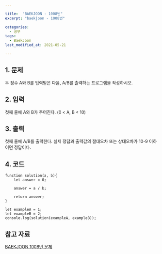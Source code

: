 ```yaml
---

title:  "BAEKJOON - 1008번"
excerpt: "baekjoon - 1008번"

categories:
  - 공부
tags:
  - BaekJoon
last_modified_at: 2021-05-21

---
```


## 1. 문제

두 정수 A와 B를 입력받은 다음, A/B를 출력하는 프로그램을 작성하시오.

## 2. 입력

첫째 줄에 A와 B가 주어진다. (0 < A, B < 10)

## 3. 출력

첫째 줄에 A/B를 출력한다. 실제 정답과 출력값의 절대오차 또는 상대오차가 10-9 이하이면 정답이다.

## 4. 코드

```
function solution(a, b){
    let answer = 0;

    answer = a / b;

    return answer;
}

let exampleA = 1;
let exampleB = 2;
console.log(solution(exampleA, exampleB));
```

## 참고 자료

[BAEKJOON 1008번 문제][1]   

[1]: https://www.acmicpc.net/problem/1008